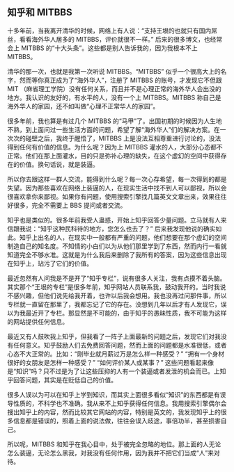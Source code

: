 ## 知乎和 MITBBS

十多年前，当我离开清华的时候，网络上有人说：“支持王垠的也就只有国内屌丝，看看海外华人居多的 MITBBS，评价就很不一样。” 后来的很多博文，也经常会上 MITBBS 的“十大头条”。这些都是别人告诉我的，因为我根本不上 MITBBS。

清华的那一次，也就是我第一次听说 MITBBS。“MITBBS” 似乎一个很高大上的名字，然而等你真正成为了“海外华人”，注册了 MITBBS 的账号，才发现它不但跟 MIT （麻省理工学院）没有任何关系，而且并不是心理正常的海外华人会出没的地方。我认识的友好的，有水平的人，没有一个上 MITBBS。MITBBS 称自己是海外华人的家园，还不如叫做“心理不正常华人的家园”。

很多年前，我也算是有过几个 MITBBS 的“马甲”了。出国初期的时候因为人生地不熟，到上面问过一些生活方面的问题，希望了解“海外华人”们的解决方案。在一次次的碰壁之后，我终于醒悟了，MITBBS 上是没法互相尊重进行讨论的，没法得到任何有价值的信息。为什么呢？因为上 MITBBS 灌水的人，大部分心态都不正常。他们在那上面灌水，目的只是弥补心理的缺失，在这个虚幻的空间中获得存在的价值。换句话说，就是装逼。

所以你去跟这样一群人交流，能得到什么呢？每一次心存希望，每一次得到的都是失望。因为那些喜欢在网络上装逼的人，在现实生活中找不到人可以鄙视，所以会很喜欢拿你来鄙视。如果你有问题，使用搜索引擎找几篇英文文章出来，效果往往好很多，完全不需要上 BBS 提问或者交流。

知乎也是类似的。很多年前我受人蛊惑，开始上知乎回答少量问题。立马就有人来信跟我说：“知乎这种民科待的地方，您怎么也去了？” 后来我发现他说的确实如此。知乎上出名的人，在现实中一般都有严重的问题，他们想要在那个虚幻的空间制造自己的知名度。不知情的小白们以为从他们那里学到了东西，然而内行一看就知道完全不够水准。这就是为什么我后来删除了我所有的答案，因为这些信息出现在知乎上，玷污了它们的价值。

最近忽然有人问我是不是开了“知乎专栏”，说有很多人关注，我有点摸不着头脑。其实那个“王垠的专栏”是很多年前，知乎网站人员联系我，鼓动我开的。当时我说不感兴趣，但他们说先给我开着，也许以后我会想用。我也没再过问那件事，所以专栏就一直留在那里了，我都忘记了它的存在。没想到几年以后才有人发现它，误以为我最近开了专栏。那显然是不可能的，由于知乎的愚昧性质，我不可能为这样的网站提供任何信息。

最近又有人鼓吹我上知乎，但我看了一阵子上面最新的问题之后，发现它们对我没有任何意义。知乎鼓励人们去免费回答问题，然而上面的问题都是水准很低，或者心态不大正常的。比如：“刚毕业就月薪过万是怎么样一种感受？” “拥有一个身材很好的女朋友是怎样一种感受？” “如何评价某人或某事？” 这些问题看起来像是“知识”吗？只不过是为了让这些压抑的人有一个装逼或者发泄的机会而已。上知乎回答问题，其实是在贬低自己的价值。

很多人误以为可以在知乎上学到知识，而其实上面很多看似“知识”的东西都是有误导性质的，不科学也不准确。我从来不上知乎获得任何信息。我用搜索引擎偶尔会搜出知乎上的内容，然而比较其它网站的内容，特别是英文的，我发现知乎上的很多信息都是错误的，照着上面的说法做，往往会误入歧途，事倍功半，甚至损害自己。

所以呢，MITBBS 和知乎在我心目中，处于被完全忽略的地位。那上面的人无论怎么装逼，无论怎么黑我，对我没有任何作用，因为我并不把它们当成“人”来对待。
